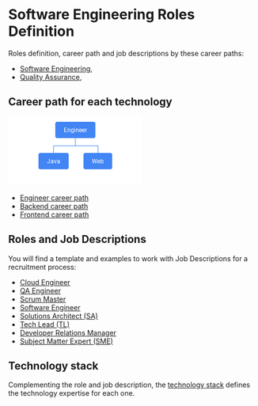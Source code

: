 # Software Engineering Roles Definition

Roles definition, career path and job descriptions by these career paths:

- [Software Engineering](./swe-competency-matrix.md),
- [Quality Assurance](./qa-competency-matrix.md),

## Career path for each technology

![](./static/roadmap.png)

- [Engineer career path](./engineer-competency-matrix.md)
- [Backend career path](./backend-competency-matrix.md)
- [Frontend career path](./frontend-compentecy-matrix.md)


## Roles and Job Descriptions

You will find a template and examples to work with Job Descriptions for a recruitment process:

- [Cloud Engineer](./job_descriptions/cloud_engineer.md)
- [QA Engineer](./job_descriptions/qa_engineer.md)
- [Scrum Master](./job_descriptions/scrum_master.md)
- [Software Engineer](./job_descriptions/software_engineer.md)
- [Solutions Architect (SA)](./job_descriptions/solution_architect.md)
- [Tech Lead (TL)](./job_descriptions/tech_lead.md)
- [Developer Relations Manager](./job_descriptions/devrel.md)
- [Subject Matter Expert (SME)](./job_descriptions/subject_matter_expert.md)

## Technology stack

Complementing the role and job description, the [technology stack](./technology_stack.md) defines the technology expertise for each one.
